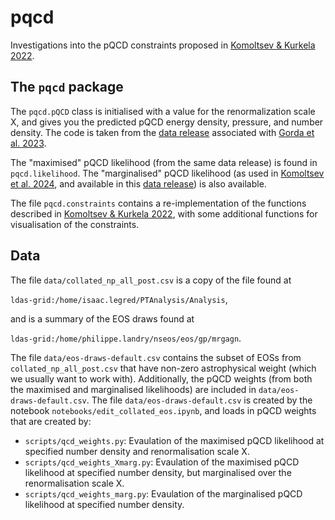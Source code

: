 # pqcd

Investigations into the pQCD constraints proposed in [Komoltsev & Kurkela 2022](http://arxiv.org/abs/2111.05350).

## The `pqcd` package

The `pqcd.pQCD` class is initialised with a value for the renormalization scale X, and gives you the predicted pQCD energy density, pressure, and number density. The code is taken from the [data release](https://zenodo.org/records/7781233) associated with [Gorda et al. 2023](https://arxiv.org/abs/2204.11877).

The "maximised" pQCD likelihood (from the same data release) is found in `pqcd.likelihood`. The "marginalised" pQCD likelihood (as used in [Komoltsev et al. 2024](https://arxiv.org/abs/2312.14127), and available in this [data release](https://zenodo.org/records/10592568)) is also available.

The file `pqcd.constraints` contains a re-implementation of the functions described in [Komoltsev & Kurkela 2022](http://arxiv.org/abs/2111.05350), with some additional functions for visualisation of the constraints.

## Data

The file `data/collated_np_all_post.csv` is a copy of the file found at

`ldas-grid:/home/isaac.legred/PTAnalysis/Analysis`,

and is a summary of the EOS draws found at

`ldas-grid:/home/philippe.landry/nseos/eos/gp/mrgagn`.

The file `data/eos-draws-default.csv` contains the subset of EOSs from `collated_np_all_post.csv` that have non-zero astrophysical weight (which we usually want to work with). Additionally, the pQCD weights (from both the maximised and marginalised likelihoods) are included in `data/eos-draws-default.csv`. The file `data/eos-draws-default.csv` is created by the notebook `notebooks/edit_collated_eos.ipynb`, and loads in pQCD weights that are created by:

 - `scripts/qcd_weights.py`: Evaulation of the maximised pQCD likelihood at specified number density and renormalisation scale X.
 - `scripts/qcd_weights_Xmarg.py`: Evaulation of the maximised pQCD likelihood at specified number density, but marginalised over the renormalisation scale X.
 - `scripts/qcd_weights_marg.py`: Evaulation of the marginalised pQCD likelihood at specified number density.

